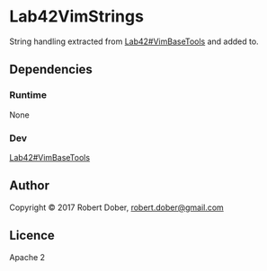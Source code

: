 # Lab42VimStrings

String handling extracted from [Lab42#VimBaseTools](https://github.com/RobertDober/Lab42#VimBaseTools) and
added to.

## Dependencies

### Runtime
  
  None

### Dev

[Lab42#VimBaseTools](https://github.com/RobertDober/Lab42#VimBaseTools)


## Author

Copyright © 2017  Robert Dober, robert.dober@gmail.com

## Licence

Apache 2
